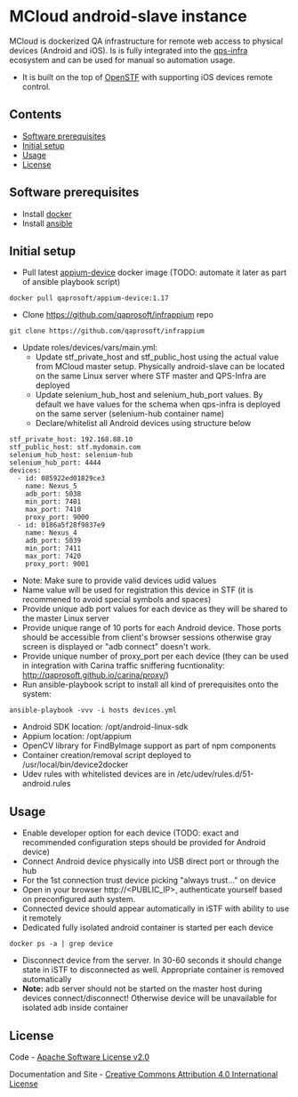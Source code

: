 MCloud android-slave instance
==================

MCloud is dockerized QA infrastructure for remote web access to physical devices (Android and iOS). Is is fully integrated into the [qps-infra](http://www.qps-infra.io) ecosystem and can be used for manual so automation usage.

* It is built on the top of [OpenSTF](https://github.com/openstf) with supporting iOS devices remote control.

## Contents
* [Software prerequisites](#software-prerequisites)
* [Initial setup](#initial-setup)
* [Usage](#usage)
* [License](#license)

## Software prerequisites
* Install [docker](http://www.techrepublic.com/article/how-to-install-docker-on-ubuntu-16-04/)
* Install [ansible](https://www.techrepublic.com/article/how-to-install-ansible-on-ubuntu-server-16-04/)

## Initial setup
* Pull latest [appium-device](https://cloud.docker.com/u/qaprosoft/repository/docker/qaprosoft/appium-device/tags) docker image (TODO: automate it later as part of ansible playbook script)
```
docker pull qaprosoft/appium-device:1.17
```
* Clone https://github.com/qaprosoft/infrappium repo
```
git clone https://github.com/qaprosoft/infrappium
```
* Update roles/devices/vars/main.yml:
  * Update stf_private_host and stf_public_host using the actual value from MCloud master setup. Physically android-slave can be located on the same Linux server where STF master and QPS-Infra are deployed
  * Update selenium_hub_host and selenium_hub_port values. By default we have values for the schema when qps-infra is deployed on the same server (selenium-hub container name)
  * Declare/whitelist all Android devices using structure below
```
stf_private_host: 192.168.88.10
stf_public_host: stf.mydomain.com
selenium_hub_host: selenium-hub
selenium_hub_port: 4444
devices:
  - id: 085922ed01829ce3
    name: Nexus_5
    adb_port: 5038
    min_port: 7401
    max_port: 7410
    proxy_port: 9000
  - id: 0186a5f28f9837e9
    name: Nexus_4
    adb_port: 5039
    min_port: 7411
    max_port: 7420
    proxy_port: 9001
```
   * Note: Make sure to provide valid devices udid values
   * Name value will be used for registration this device in STF (it is recommened to avoid special symbols and spaces)
   * Provide unique adb port values for each device as they will be shared to the master Linux server
   * Provide unique range of 10 ports for each Android device. Those ports should be accessible from client's browser sessions otherwise gray screen is displayed or "adb connect" doesn't work.
   * Provide unique number of proxy_port per each device (they can be used in integration with Carina traffic sniffering fucntionality: http://qaprosoft.github.io/carina/proxy/)
 * Run ansible-playbook script to install all kind of prerequisites onto the system:
```
ansible-playbook -vvv -i hosts devices.yml
```
   * Android SDK location: /opt/android-linux-sdk
   * Appium location: /opt/appium
   * OpenCV library for FindByImage support as part of npm components
   * Container creation/removal script deployed to /usr/local/bin/device2docker
   * Udev rules with whitelisted devices are in /etc/udev/rules.d/51-android.rules
   
## Usage
* Enable developer option for each device (TODO: exact and recommended configuration steps should be provided for Android device)
* Connect Android device physically into USB direct port or through the hub
* For the 1st connection trust device picking "always trust..." on device
* Open in your browser http://<PUBLIC_IP>, authenticate yourself based on preconfigured auth system.
* Connected device should appear automatically in iSTF with ability to use it remotely
* Dedicated fully isolated android container is started per each device
```
docker ps -a | grep device
```
* Disconnect device from the server. In 30-60 seconds it should change state in iSTF to disconnected as well. Appropriate container is removed automatically
* <B>Note:</B> adb server should not be started on the master host during devices connect/disconnect! Otherwise device will be unavailable for isolated adb inside container

## License
Code - [Apache Software License v2.0](http://www.apache.org/licenses/LICENSE-2.0)

Documentation and Site - [Creative Commons Attribution 4.0 International License](http://creativecommons.org/licenses/by/4.0/deed.en_US)
